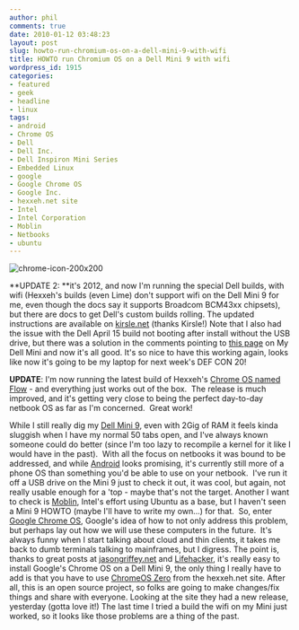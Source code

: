 ```yaml
---
author: phil
comments: true
date: 2010-01-12 03:48:23
layout: post
slug: howto-run-chromium-os-on-a-dell-mini-9-with-wifi
title: HOWTO run Chromium OS on a Dell Mini 9 with wifi
wordpress_id: 1915
categories:
- featured
- geek
- headline
- linux
tags:
- android
- Chrome OS
- Dell
- Dell Inc.
- Dell Inspiron Mini Series
- Embedded Linux
- google
- Google Chrome OS
- Google Inc.
- hexxeh.net site
- Intel
- Intel Corporation
- Moblin
- Netbooks
- ubuntu
---
```


![chrome-icon-200x200](http://fak3r.com/wp-content/uploads/2009/12/chrome-icon-200x200.jpg)

**UPDATE 2: **it's 2012, and now I'm running the special Dell builds, with wifi (Hexxeh's builds (even Lime) don't support wifi on the Dell Mini 9 for me, even though the docs say it supports Broadcom BCM43xx chipsets), but there are docs to get Dell's custom builds rolling. The updated instructions are available on [kirsle.net](http://www.kirsle.net/blog/kirsle/install-chromium-os-lime) (thanks Kirsle!) Note that I also had the issue with the Dell April 15 build not booting after install without the USB drive, but there was a solution in the comments pointing to [this page](http://www.mydellmini.com/forum/google-chrome-os/28131-nice-new-chromeos-dell-4-15-2012-install-solid-state-drive-issue.html#post195917) on My Dell Mini and now it's all good. It's so nice to have this working again, looks like now it's going to be my laptop for next week's DEF CON 20!

**UPDATE**: I'm now running the latest build of Hexxeh's [Chrome OS named Flow](http://chromeos.hexxeh.net/) - and everything just works out of the box.  The release is much improved, and it's getting very close to being the perfect day-to-day netbook OS as far as I'm concerned.  Great work!

While I still really dig my [Dell Mini 9](http://www.dell.com/us/en/dfh/notebooks/laptop-inspiron-9/pd.aspx?refid=laptop-inspiron-9&cs=22&s=dfh), even with 2Gig of RAM it feels kinda sluggish when I have my normal 50 tabs open, and I've always known someone could do better (since I'm too lazy to recompile a kernel for it like I would have in the past).  With all the focus on netbooks it was bound to be addressed, and while [Android](http://www.android.com/) looks promising, it's currently still more of a phone OS than something you'd be able to use on your netbook.  I've run it off a USB drive on the Mini 9 just to check it out, it was cool, but again, not really usable enough for a 'top - maybe that's not the target. Another I want to check is [Moblin](http://moblin.org/), Intel's effort using Ubuntu as a base, but I haven't seen a Mini 9 HOWTO (maybe I'll have to write my own...) for that.  So, enter [Google Chrome OS](http://en.wikipedia.org/wiki/Google_Chrome_OS), Google's idea of how to not only address this problem, but perhaps lay out how we will use these computers in the future.  It's always funny when I start talking about cloud and thin clients, it takes me back to dumb terminals talking to mainframes, but I digress. The point is, thanks to great posts at [jasongriffey.net](http://www.jasongriffey.net/wp/2009/11/25/google-chrome-os-on-a-dell-mini9/) and [Lifehacker](http://lifehacker.com/5416968/the-humans-guide-to-running-google-chrome-os), it's really easy to install Google's Chrome OS on a Dell Mini 9, the only thing I really have to add is that you have to use [ChromeOS Zero](http://chromeos.hexxeh.net/) from the hexxeh.net site. After all, this is an open source project, so folks are going to make changes/fix things and share with everyone. Looking at the site they had a new release, yesterday (gotta love it!) The last time I tried a build the wifi on my Mini just worked, so it looks like those problems are a thing of the past.
